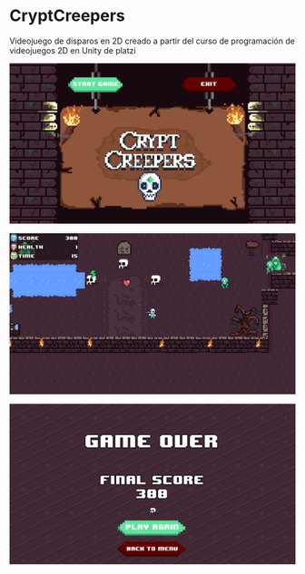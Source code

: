 # CryptCreepers
Videojuego de disparos en 2D creado a partir del curso de programación de videojuegos 2D en Unity de platzi

<p align="center">
  <img src="https://github.com/jahirock/CryptCreepers/blob/main/images/TitleScreen.png?raw=true" alt="Title Screen"/>
</p>

<p align="center">
  <img src="https://github.com/jahirock/CryptCreepers/blob/main/images/InGame.png?raw=true" alt="In game"/>
</p>

<p align="center">
  <img src="https://github.com/jahirock/CryptCreepers/blob/main/images/GameOver.png?raw=true" alt="Game over"/>
</p>
